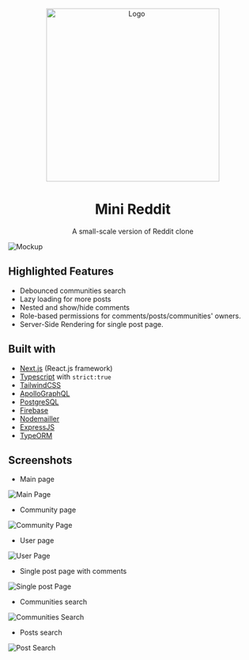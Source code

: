 <br />
<p align="center">
  <a href="https://github.com/hongng2182/reddit-clone" target="_blank">
    <img width="350" src="https://github.com/hongng2182/reddit-clone/blob/master/client/public/logo-minireddit.png?raw=true" alt="Logo">
  </a>
  <h1 align="center">Mini Reddit</h1>
  <p align="center">
    A small-scale version of Reddit clone
    <br />   </a>
  </p>
</p>

![Mockup](screenshots/mini-reddit.png)

## Highlighted Features

- Debounced communities search
- Lazy loading for more posts
- Nested and show/hide comments
- Role-based permissions for comments/posts/communities' owners.
- Server-Side Rendering for single post page.

## Built with

- [Next.js](https://nextjs.org/) (React.js framework)
- [Typescript](https://www.typescriptlang.org/) with `strict:true`
- [TailwindCSS](https://tailwindcss.com/)
- [ApolloGraphQL](https://www.apollographql.com//)
- [PostgreSQL](https://www.postgresql.org/)
- [Firebase](https://firebase.google.com/)
- [Nodemailler](https://nodemailer.com/)
- [ExpressJS](https://expressjs.com/)
- [TypeORM](https://typeorm.io/)

## Screenshots

- Main page

![Main Page](screenshots/main-page.png)

- Community page

![Community Page](screenshots/community-page.png)

- User page

![User Page](screenshots/user-page.png)

- Single post page with comments

![Single post Page](screenshots/single-post-page.png)

- Communities search

![Communities Search](screenshots/communites-search.png)

- Posts search

![Post Search](screenshots/posts-search.png)
